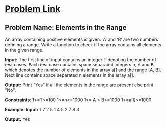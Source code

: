 # [Problem Link](https://practice.geeksforgeeks.org/problems/elements-in-the-range/0)

## Problem Name: Elements in the Range
An array containing positive elements is given. ‘A’ and ‘B’ are two numbers defining a range. Write a function to check if the array contains all elements in the given range.

**Input:**
The first line of input contains an integer T denoting the number of test cases. Each test case contains space separated integers n, A and B which denotes the number of elements in the array a[] and the range [A, B]. Next line contains space separated n elements in the array a[].

**Output:**
Print "Yes" if all the elements in the range are present else print "No".

**Constraints**:
1<=T<=100
1<=n<=1000
1<= A < B<=1000
1<=a[i]<=1000​

**Example:
Input:**
1
7 2 5
1 4 5 2 7 8 3

**Output:**
Yes
 